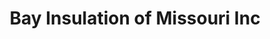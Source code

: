 ---
title: "Bay Insulation of Missouri Inc"
url: /saint-louis/bay-insulation-of-missouri-inc/
shop: hardware
---